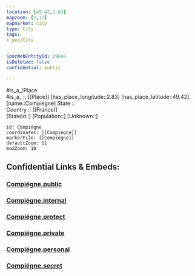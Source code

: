 ```yaml
---
location: [49.42,2.83] 
mapzoom: [7,12] 
mapmarker: city 
type: City
tags:
- geo/City


SpocWebEntityId: 29648
isDeleted: false
confidential: public

---
```

#is_a_/Place  
#is_a_ :: [[Place]] 
[has_place_longitude::2.83] 
[has_place_latitude::49.42] 
[name::Compiégne] 
State ::  
Country :: [[France]]  
[StateId::] 
[Population::] 
[Unknown::] 


```leaflet
id: Compiégne
coordinates: [[Compiégne]] 
markerFile: [[Compiégne]] 
defaultZoom: 11 
maxZoom: 18
```


## Confidential Links & Embeds: 

### [Compiégne.public](/_public/\Earth\Continent\Europe\Europe~West\France\regions~France\Hauts-de-France\departments~Hauts-de-France\Oise\communes~Oise\Compiègne\cities~CompiègneCompiégne.public.md) 

### [Compiégne.internal](/_internal/\Earth\Continent\Europe\Europe~West\France\regions~France\Hauts-de-France\departments~Hauts-de-France\Oise\communes~Oise\Compiègne\cities~CompiègneCompiégne.internal.md) 

### [Compiégne.protect](/_protect/\Earth\Continent\Europe\Europe~West\France\regions~France\Hauts-de-France\departments~Hauts-de-France\Oise\communes~Oise\Compiègne\cities~CompiègneCompiégne.protect.md) 

### [Compiégne.private](/_private/\Earth\Continent\Europe\Europe~West\France\regions~France\Hauts-de-France\departments~Hauts-de-France\Oise\communes~Oise\Compiègne\cities~CompiègneCompiégne.private.md) 

### [Compiégne.personal](/_personal/\Earth\Continent\Europe\Europe~West\France\regions~France\Hauts-de-France\departments~Hauts-de-France\Oise\communes~Oise\Compiègne\cities~CompiègneCompiégne.personal.md) 

### [Compiégne.secret](/_secret/\Earth\Continent\Europe\Europe~West\France\regions~France\Hauts-de-France\departments~Hauts-de-France\Oise\communes~Oise\Compiègne\cities~CompiègneCompiégne.secret.md)

